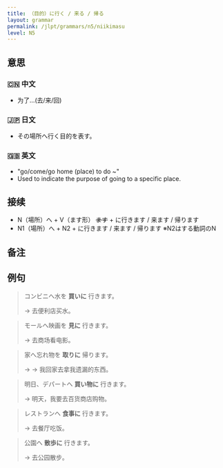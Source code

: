 ```yaml
---
title: （目的）に行く / 来る / 帰る
layout: grammar
permalink: /jlpt/grammars/n5/niikimasu
level: N5
---
```


## 意思

### 🇨🇳 中文

- 为了...(去/来/回)

### 🇯🇵 日文

- その場所へ行く目的を表す。

### 🇬🇧 英文

- "go/come/go home (place) to do ~"
- Used to indicate the purpose of going to a specific place.

## 接续

- N（場所）へ + V（ます形） ~~ます~~ \+ に行きます / 来ます / 帰ります
- N1（場所）へ + N2 + に行きます / 来ます / 帰ります ※N2はする動詞のN

## 备注


## 例句

> コンビニへ水を **買いに** 行きます。
>
> → 去便利店买水。

> モールへ映画を **見に** 行きます。
>
> → 去商场看电影。

> 家へ忘れ物を **取りに** 帰ります。
>
> → → 我回家去拿我遗漏的东西。

> 明日、デパートへ **買い物に** 行きます。
>
> → 明天，我要去百货商店购物。

> レストランへ **食事に** 行きます。
>
> → 去餐厅吃饭。

> 公園へ **散歩に** 行きます。
>
> → 去公园散步。

